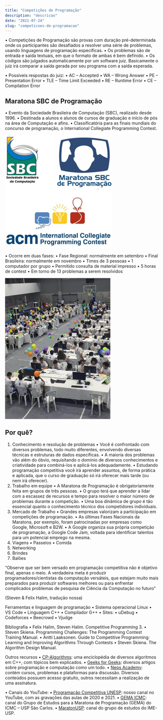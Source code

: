 ```yaml
---
title: "Competições de Programação"
description: "descricao"
date: "2021-07-24"
slug: "competicoes-de-programacao"
---
```

• Competições de Programação são provas com duração pré-determinada
onde os participantes são desafiados a resolver uma série de problemas,
usando linguagens de programação específicas.
• Os problemas são de entrada e saída textuais, em que o formato de
ambas é bem definido.
• Os códigos são julgados automaticamente por um software juiz.
Basicamente o juiz irá comparar a saída gerada por seu programa com a
saída esperada.

• Possíveis respostas do juiz:
• AC – Accepted
• WA – Wrong Answer
• PE – Presentation Error
• TLE – Time Limit Exceeded
• RE – Runtime Error
• CE – Compilation Error

## Maratona SBC de Programação

• Evento da Sociedade Brasileira de Computação
(SBC), realizado desde 1996.
• Destinada a alunos e alunos de cursos de
graduação e início de pós na área de Computação
e afins.
• Classificatória para as finais mundiais do
concurso de programação, o International
Collegiate Programming Contest.

![img1](./img1.png)

• Ocorre em duas fases:
• Fase Regional: normalmente em setembro
• Final Brasileira: normalmente em novembro
• Times de 3 pessoas
• 1 computador por grupo
• Permitido consulta de material impresso
• 5 horas de contest
• Em torno de 13 problemas a serem resolvidos

![img2](img2.png)

## Por quê?

1. Conhecimento e resolução de problemas
• Você é confrontado com diversos problemas, todo muito diferentes, envolvendo
diversas técnicas e estruturas de dados específicas.
• A maioria dos problemas vão além do óbvio, requisitando o domínio de diversos
conhecimentos e criatividade para combiná-los e aplicá-los adequadamente.
• Estudando programação competitiva você irá aprender assuntos, de forma prática e
aplicada, que o curso de graduação só irá oferecer mais tarde (ou nem irá
oferecer).
2. Trabalho em equipe
• A Maratona de Programação é obrigatoriamente feita em grupos de três pessoas.
• O grupo terá que aprender a lidar com a escassez de recursos e tempo para resolver
o maior número de problemas durante a competição.
• Uma boa dinâmica de grupo é tão essencial quanto o conhecimento técnico dos
competidores individuais.
3. Mercado de Trabalho
• Grandes empresas valorizam a participação em competições de programação.
• As últimas Fases Nacionais da Maratona, por exemplo, foram patrocinadas por
empresas como Google, Microsoft e B2W.
• A Google organiza sua própria competição de programação, a Google Code Jam,
voltada para identificar talentos para um potencial emprego na mesma.
4. Viagens
• Passeios
• Comida
5. Networking
6. Brindes
7. Balões

“Observe que ser bem versado em programação competitiva não
é objetivo final, apenas o meio. A verdadeira meta é produzir
programadores/cientistas da computação versáteis, que
estejam muito mais preparados para produzir softwares
melhores ou para enfrentar complicados problemas de pesquisa
de Ciência da Computação no futuro”

(Steven & Felix Halim, tradução nossa)

Ferramentas e linguagem de programação
• Sistema operacional Linux
• VS Code
• Linguagem C++
• Compilador G++
• Sites:
• uDebug
• Codeforces
• Beecrowd
• Vjudge

Bibliografia
• Felix Halim, Steven Halim. Competitive Programming 3.
• Steven Skiena. Programming Challenges: The Programming Contest
Training Manual.
• Antti Laaksonen. Guide to Competitive Programming: Learning and
Improving Algorithms Through Contests
• Steven Skiena. The Algorithm Design Manual.

Outros recursos
• [CP-Algorithms](https://cp-algorithms.com/): uma enciclopédia de diversos algoritmos em C++, com
tópicos bem explicados.
• [Geeks for Geeks](https://geeksforgeeks.org/): diversos artigos sobre programação e computação como
um todo.
• [Neps Academy](https://neps.academy/br/login): contém cursos, problemas e plataformas para discussão.
Diversos conteúdos possuem acesso gratuito, outros necessitam a
realização de uma assinatura.

• Canais do YouTube:
• [Programação Competitiva UNESP](https://www.youtube.com/@protiva_unesp): nosso canal no YouTube, com as
gravações das aulas de 2020 e 2021.
• [GEMA ICMC](https://www.youtube.com/c/GEMAICMC/videos): canal do Grupo de Estudos para a Maratona de
Programação (GEMA) do ICMC – USP São Carlos.
• [MaratonUSP](https://www.youtube.com/channel/UCB_SQAulqgmQ0Vfww9wzfWA): canal do grupo de estudos do IME-USP.

